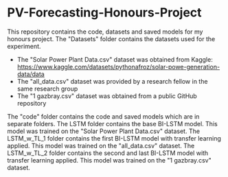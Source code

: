 # PV-Forecasting-Honours-Project
This repository contains the code, datasets and saved models for my honours project. 
The "Datasets" folder contains the datasets used for the experiment. 

* The "Solar Power Plant Data.csv" dataset was obtained from Kaggle: https://www.kaggle.com/datasets/pythonafroz/solar-powe-generation-data/data
* The "all_data.csv" dataset was provided by a research fellow in the same research group
* The "1 gazbray.csv" dataset was obtained from a public GitHub repository

The "code" folder contains the code and saved models which are in separate folders. The LSTM folder contains the base BI-LSTM model. This model was trained on the "Solar Power Plant Data.csv" dataset. 
The LSTM_w_TL_1 folder contains the first BI-LSTM model with transfer learning applied. This model was trained on the "all_data.csv" dataset.
The LSTM_w_TL_2 folder contains the second and last BI-LSTM model with transfer learning applied. This model was trained on the "1 gazbray.csv" dataset.
